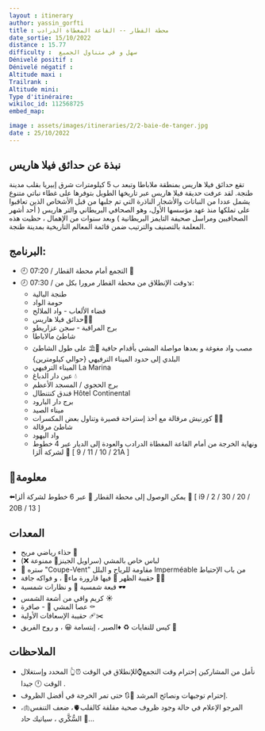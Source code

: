 ```yaml
---
layout : itinerary
author: yassin_gorfti
title : محطة القطار -- القاعة المغطاة الدرادب 
date_sortie: 15/10/2022
distance : 15.77
difficulty :  سهل و في متناول الجميع  
Dénivelé positif : 
Dénivelé négatif :  
Altitude maxi :  
Trailrank : 
Altitude mini: 
Type d'itinéraire:
wikiloc_id: 112568725
embed_map: 

image : assets/images/itineraries/2/2-baie-de-tanger.jpg
date : 25/10/2022
---
```


## نبذة عن حدائق فيلا هاريس

تقع حدائق فيلا هاريس بمنطقة ملاباطا
وتبعد ب 5 كيلومترات شرق إبيريا
بقلب مدينة طنجة.
لقد عرفت حديقة فيلا هاريس عبر تاريخها الطويل بتوفرها على غطاء نباتي متنوع يشمل عددا من النباتات والأشجار الناذرة التي تم جلبها من قبل الأشخاص الذين تعاقبوا على تملكها منذ عهد مؤسسها الأول، وهو الصحافي البريطاني والتر هاريس ( أحد أشهر الصحافيين ومراسل صحيفة التايمز البريطانية )
وبعد سنوات من الإهمال ، حظيت هذه المعلمة بالتصنيف والترتيب ضمن قائمة المعالم التاريخية بمدينة طنجة.

## البرنامج:

- 🕘 07:20 / التجمع أمام محطة القطار 🚄
- 🕗 07:30 / وقت الإنطلاق
من محطة القطار مرورا بكل من↘️:
  - طنجة البالية
  - حومة الواد
  - فضاء الألعاب - واد الملالح
  - حدائق فيلا هاريس🌲🌳
  - برج المراقبة - سجن عزاريطو
  - شاطئ مالاباطا
  - مصب واد مغوغة
  و بعدها مواصلة المشي بأقدام حافية 👣⛱️
  على طول الشاطئ البلدي إلى حدود الميناء الترفيهي {حوالي كيلومترين}
  - الميناء الترفيهي La Marina
  - عين دار الدباغ 💧
  - برج الحجوي / المسجد الأعظم
  - فندق كنتنطال Hôtel Continental
  - برج دار البارود
  - ميناء الصيد
  - كورنيش مرقالة مع أخذ إستراحة قصيرة وتناول بعض المكسرات 🥜🌰
  - شاطئ مرقالة
  - واد اليهود
  - ونهاية الخرجة من أمام القاعة المغطاة الدرادب والعودة إلى الديار عبر 4 خطوط لشركة ألزا 🚌 [ 21 / 10 / 11 / 9A ]

## 📜معلومة
⬅️يمكن الوصول إلى محطة القطار 🚄 عبر
6 خطوط لشركة ألزا 🚌
[ i9 / 2 / 30 / 20 / 20B / 13 ]

## المعدات
-  حذاء رياضي مريح 👟
- لباس خاص بالمشي (سراويل الجينز👖 ممنوعة ❌)
- 🧥 ستره "Coupe-Vent" مقاومة للرياح و البلل Imperméable من باب الإحتياط
- حقيبة الظهر 🎒 فيها قارورة ماء🍶 ،
و فواكه جافة 🥜🌰
- قبعة شمسية 👒 و نظارات شمسية 🕶
- كريم واقي من أشعة الشمس ☀️
- عصا المشي 🦯
-️ صافرة ⚰️
- حقيبة الإسعافات الأولية 🩹✂️
- كيس للنفايات ♻️
♦️الصبر ، إبتسامة 😀 ، و روح الفريق 🤝

## الملاحظات 

- نأمل من المشاركين إحترام وقت التجمع⌚للإنطلاق في الوقت ⏰👆 المحدد وإستغلال الوقت 🕛 جيدا .
- إحترام توجيهات ونصائح المرشد 👤🔃
حتى تمر الخرجة في أفضل الظروف.
- المرجو الإعلام في حالة وجود ظروف صحية مقلقة كالقلب🫀، ضعف التنفس🫁،
السُّكَّري ، سياتيك حاد 🦴...
